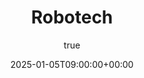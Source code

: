 ---
title: "Robotech"
date: 2025-01-05T09:00:00+00:00
description: Introduction to Sample Post
hero: images/error_plot.png
author:
  image: /images/sharwin_portrait.jpg
menu:
  sidebar:
    name: Robotech
    identifier: robo-tech
    weight: 9
tags: ["Basic", "Multi-lingual"]
categories: ["Basic"]
---